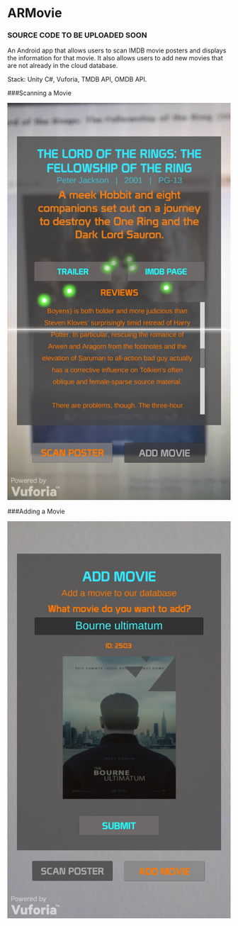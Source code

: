 # ARMovie

### SOURCE CODE TO BE UPLOADED SOON

An Android app that allows users to scan IMDB movie posters and displays the information for that movie. It also allows users to add new movies that are not already in the cloud database.

Stack: Unity C#, Vuforia, TMDB API, OMDB API. 

###Scanning a Movie

![alt tag](https://raw.githubusercontent.com/adinger/ARMovie/master/13234765_10207236241396598_613187838_o.png)

###Adding a Movie

![alt tag](https://raw.githubusercontent.com/adinger/ARMovie/master/13235018_10207236235876460_2039139249_o.png)
